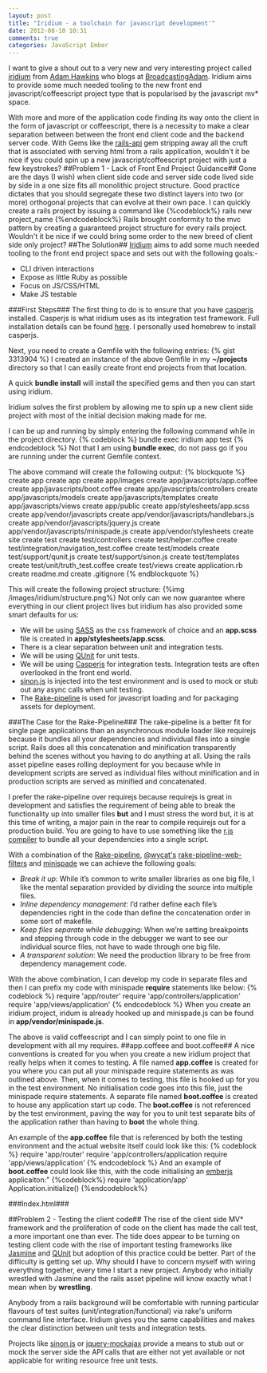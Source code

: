 ```yaml
---
layout: post
title: "Iridium - a toolchain for javascript development'"
date: 2012-08-10 10:31
comments: true
categories: JavaScript Ember
---
```

I want to give a shout out to a very new and very interesting project called
<a target="_blank" href="https://github.com/radiumsoftware/iridium/">iridium</a> from 
<a target="_blank" href="https://twitter.com/adman65">Adam Hawkins</a> who blogs at
 <a target="_blank" href="http://www.broadcastingadam.com/">BroadcastingAdam</a>.  Iridium aims to provide some much needed tooling to the new front end javascript/coffeescript project type that is popularised by the javascript mv* space.

With more and more of the application code finding its way onto the client in the form of
javascript or coffeescript, there is a necessity to make a clear separation between between the front end client code and the backend server code.  With Gems like the <a href="https://github.com/spastorino/rails-api" target="_blank">rails-api</a> gem stripping away all the cruft that is associated with serving html from a rails application, wouldn't it be nice if you could spin up a new javascript/coffeescript project with just a few keystrokes?
##Problem 1 - Lack of Front End Project Guidance##
Gone are the days (I wish) when client side code and server side code lived side by side in a one size fits all monolithic project structure.  Good practice dictates that you should segregate these two distinct layers
into two (or more) orthogonal projects that can evolve at their own pace. I can quickly create a rails project by issuing a command like 
{%codeblock%}
rails new project_name
{%endcodeblock%}
Rails brought conformity to the mvc pattern by creating a guaranteed project structure for every rails project.  Wouldn't it be nice if we could bring some order to the new breed of client side only project?
##The Solution##
<a target="_blank" href="https://github.com/radiumsoftware/iridium/">Iridium</a> aims
to add some much needed tooling to the front end project space and sets out with the
following goals:-

- CLI driven interactions
- Expose as little Ruby as possible
- Focus on JS/CSS/HTML
- Make JS testable

###First Steps###
The first thing to do is to ensure that you have <a href="http://casperjs.org/" target="_blank">casperjs</a> installed.  Casperjs is what iridium uses as its integration test framework.  Full installation details can be found <a href="http://casperjs.org/installation.html" target="_blank">here</a>.  I personally used homebrew to install casperjs.

Next, you need to create a Gemfile with the following entries:
{% gist 3313904 %}
I created an instance of the above Gemfile in my **~/projects** directory so that I can easily create front end projects from that location.

A quick **bundle install** will install the specified gems and then you can start using iridium.

Iridium solves the first problem by allowing me to spin up a new client side project with most of the initial decision making made for me.

I can be up and running by simply entering the following command while in the project directory.
{% codeblock %}
bundle exec iridium app test
{% endcodeblock %}
Not that I am using **bundle exec**, do not pass go if you are running under the current Gemfile context.

The above command will create the following output:
{% blockquote %}
create  app
 create  app
       create  app/images
       create  app/javascripts/app.coffee
       create  app/javascripts/boot.coffee
       create  app/javascripts/controllers
       create  app/javascripts/models
       create  app/javascripts/templates
       create  app/javascripts/views
       create  app/public
       create  app/stylesheets/app.scss
       create  app/vendor/javascripts
       create  app/vendor/javascripts/handlebars.js
       create  app/vendor/javascripts/jquery.js
       create  app/vendor/javascripts/minispade.js
       create  app/vendor/stylesheets
       create  site
       create  test
       create  test/controllers
       create  test/helper.coffee
       create  test/integration/navigation_test.coffee
       create  test/models
       create  test/support/qunit.js
       create  test/support/sinon.js
       create  test/templates
       create  test/unit/truth_test.coffee
       create  test/views
       create  application.rb
       create  readme.md
       create  .gitignore
{% endblockquote %}

This will create the following project structure:
{%img /images/iridium/structure.png%}
Not only can we now guarantee where everything in our client project lives but iridium has also provided some smart defaults for us:

- We will be using <a href="http://sass-lang.com/" target="_blank">SASS</a> as the css framework of choice and an **app.scss** file is created in **app/stylesheets/app.scss**.
- There is a clear separation between unit and integration tests.
- We will be using <a href="http://qunitjs.com/" target="_blank">QUnit</a> for unit tests.
- We will be using <a href="http://casperjs.org/" target="_blank">Casperjs</a> for integration tests.  Integration tests are often overlooked in the front end world.
- <a href="sinonjs.org" target="_blank">sinon.js</a> is injected into the test environment and is used to mock or stub out any async calls when unit testing.
- The <a href="http://rubydoc.info/github/livingsocial/rake-pipeline/master/file/README.yard" target="_blank">Rake-pipeline</a> is used for javascript loading and for packaging assets for deployment.

###The Case for the Rake-Pipeline###
The rake-pipeline is a better fit for single page applications than an asynchronous module loader like <a herf="http://requirejs.org/" target="_blank">requirejs</a> because it bundles all your dependencies and individual files into a single script.  Rails does all this concatenation and minification transparently behind the scenes without you having to do anything at all.  Using the rails asset pipeline eases rolling deployment for you because while in development scripts are served as individual files without minification and in production scripts are served as minified and concatenated.

I prefer the rake-pipeline over <a herf="http://requirejs.org/" target="_blank">requirejs</a> because requirejs is great in development and satisfies the requirement of being able to break the functionality up into smaller files **but** and I must stress the word but, it is at this time of writing, a major pain in the rear to compile requirejs out for a production build.  You are going to have to use something like the <a href="https://github.com/jrburke/r.js/" target="_blank">r.js compiler</a> to bundle all your dependencies into a single script.

With a combination of the <a href="http://rubydoc.info/github/livingsocial/rake-pipeline/master/file/README.yard" target="_blank">Rake-pipeline</a>, <a href="https://twitter.com/wycats" target="_blank">@wycat's</a> <a href="https://github.com/wycats/rake-pipeline-web-filters" target="_blank">rake-pipeline-web-filters</a> and <a href="https://github.com/wycats/minispade" target="_blank">minispade</a> we can achieve the following goals:
 
- *Break it up*: While it’s common to write smaller libraries as one big file, I like the mental separation provided by dividing the source into multiple files.
- *Inline dependency management*: I’d rather define each file’s dependencies right in the code than define the concatenation order in some sort of makefile.
- *Keep files separate while debugging*: When we’re setting breakpoints and stepping through code in the debugger we want to see our individual source files, not have to wade through one big file.
- *A transparent solution*: We need the production library to be free from dependency management code.

With the above combination, I can develop my code in separate files and then I can prefix my code with minispade **require** statements like below:
{% codeblock %}
require 'app/router'
require 'app/controllers/application'
require 'app/views/application'
{% endcodeblock %}
When you create an iridium project, iridum is already hooked up and minispade.js can be found in **app/vendor/minispade.js**.

The above is valid coffeescript and I can simply point to one file in development with all my requires. 
##app.coffeee and boot.coffee##
A nice conventions is created for you when you create a new iridium project that really helps when it comes to testing.  A file named **app.coffee** is created for you where you can put all your minispade require statements as was outlined above.  Then, when it comes to testing, this file is hooked up for you in the test environment.  No initialisation code goes into this file, just the minispade require statements.  A separate file named **boot.coffee** is created to house any application start up code.  The **boot.coffee** is not referenced by the test environment, paving the way for you to unit test separate bits of the application rather than having to **boot** the whole thing.

An example of the **app.coffee** file that is referenced by both the testing environment and the actual website itself could look like this:
{% codeblock %}
require 'app/router'
require 'app/controllers/application
require 'app/views/application'
{% endcodeblock %}
And an example of **boot.coffee** could look like this, with the code initialising an <a href="http://emberjs.com/">emberjs</a> applicaiton:"
{%codeblock%}
require 'application/app'
Application.initialize()
{%endcodeblock%}


###Index.html###


##Problem 2 - Testing the client code##
The rise of the client side MV* framework and the proliferation of code on the client has made the call test, a more important one than ever.  The tide does appear to be turning on testing client code with the rise of important testing frameworks like <a href="http://pivotal.github.com/jasmine/" target="_blank">Jasmine</a> and <a href="http://qunitjs.com/" target="_blank">QUnit</a> but adoption of this practice could be better.  Part of the difficulty is getting set up.  Why should I have to concern myself with wiring everything together, every time I start a new project.  Anybody who initially wrestled with Jasmine and the rails asset pipeline will know exactly what I mean when by **wrestling**.

Anybody from a rails background will be comfortable with running particular flavours of
test suites (unit/integration/functional) via rake's uniform command line interface.
  Iridium gives you the same capabilities and makes the clear distinction between unit tests and integration tests.
  
Projects like <a href="sinonjs.org" target="_blank">sinon.js</a> or <a href="https://github.com/appendto/jquery-mockjax/" target="_blank">jquery-mockajax</a>
  provide a means to stub out or mock the server side the API calls that are either not yet available or not applicable for writing resource free unit tests.